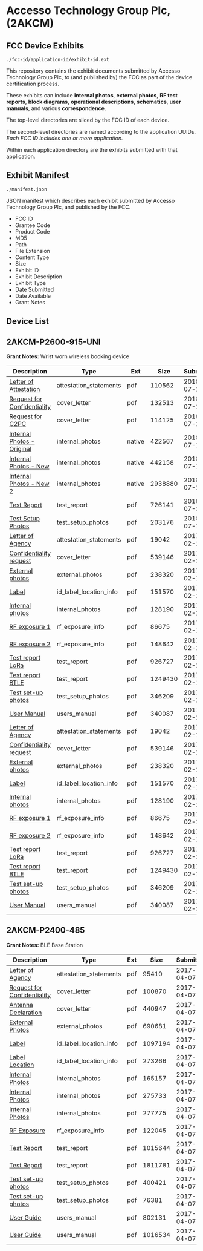 # Accesso Technology Group Plc, (2AKCM)
## FCC Device Exhibits

```
./fcc-id/application-id/exhibit-id.ext
```

This repository contains the exhibit documents submitted by Accesso Technology Group Plc, to (and published by) the FCC as part of the device certification process.

These exhibits can include **internal photos**, **external photos**, **RF test reports**, **block diagrams**, **operational descriptions**, **schematics**, **user manuals**, and various **correspondence**.

The top-level directories are sliced by the FCC ID of each device.

The second-level directories are named according to the application UUIDs. *Each FCC ID includes one or more application.*

Within each application directory are the exhibits submitted with that application. 

## Exhibit Manifest

```
./manifest.json
```

JSON manifest which describes each exhibit submitted by Accesso Technology Group Plc, and published by the FCC.

- FCC ID
- Grantee Code
- Product Code
- MD5
- Path
- File Extension
- Content Type
- Size
- Exhibit ID
- Exhibit Description
- Exhibit Type
- Date Submitted
- Date Available
- Grant Notes

## Device List
## 2AKCM-P2600-915-UNI
**Grant Notes:** Wrist worn wireless booking device

| Description | Type | Ext | Size | Submitted | Available |
| ----------- | ---- | --- | ---- | --------- | --------- |
| [Letter of Attestation](2AKCM-P2600-915-UNI/0bd69bbdc40e9a9fc44c800285c751e5/3926544.pdf) | attestation_statements | pdf | 110562 | 2018-07-17 | 2018-07-17 |
| [Request for Confidentiality](2AKCM-P2600-915-UNI/0bd69bbdc40e9a9fc44c800285c751e5/3926545.pdf) | cover_letter | pdf | 132513 | 2018-07-17 | 2018-07-17 |
| [Request for C2PC](2AKCM-P2600-915-UNI/0bd69bbdc40e9a9fc44c800285c751e5/3926554.pdf) | cover_letter | pdf | 114125 | 2018-07-17 | 2018-07-17 |
| [Internal Photos - Original](2AKCM-P2600-915-UNI/0bd69bbdc40e9a9fc44c800285c751e5/3926546.native) | internal_photos | native | 422567 | 2018-07-17 | 2018-07-17 |
| [Internal Photos - New](2AKCM-P2600-915-UNI/0bd69bbdc40e9a9fc44c800285c751e5/3926547.native) | internal_photos | native | 442158 | 2018-07-17 | 2018-07-17 |
| [Internal Photos - New 2](2AKCM-P2600-915-UNI/0bd69bbdc40e9a9fc44c800285c751e5/3926548.native) | internal_photos | native | 2938880 | 2018-07-17 | 2018-07-17 |
| [Test Report](2AKCM-P2600-915-UNI/0bd69bbdc40e9a9fc44c800285c751e5/3926552.pdf) | test_report | pdf | 726141 | 2018-07-17 | 2018-07-17 |
| [Test Setup Photos](2AKCM-P2600-915-UNI/0bd69bbdc40e9a9fc44c800285c751e5/3926553.pdf) | test_setup_photos | pdf | 203176 | 2018-07-17 | 2018-07-17 |
| [Letter of Agency](2AKCM-P2600-915-UNI/a8d4358a6754d30493bd5ffba87ea90f/3283893.pdf) | attestation_statements | pdf | 19042 | 2017-02-15 | 2017-02-16 |
| [Confidentiality request](2AKCM-P2600-915-UNI/a8d4358a6754d30493bd5ffba87ea90f/3283895.pdf) | cover_letter | pdf | 539146 | 2017-02-15 | 2017-02-16 |
| [External photos](2AKCM-P2600-915-UNI/a8d4358a6754d30493bd5ffba87ea90f/3283896.pdf) | external_photos | pdf | 238320 | 2017-02-15 | 2017-02-16 |
| [Label](2AKCM-P2600-915-UNI/a8d4358a6754d30493bd5ffba87ea90f/3283897.pdf) | id_label_location_info | pdf | 151570 | 2017-02-15 | 2017-02-16 |
| [Internal photos](2AKCM-P2600-915-UNI/a8d4358a6754d30493bd5ffba87ea90f/3283898.pdf) | internal_photos | pdf | 128190 | 2017-02-15 | 2017-02-16 |
| [RF exposure 1](2AKCM-P2600-915-UNI/a8d4358a6754d30493bd5ffba87ea90f/3283901.pdf) | rf_exposure_info | pdf | 86675 | 2017-02-15 | 2017-02-16 |
| [RF exposure 2](2AKCM-P2600-915-UNI/a8d4358a6754d30493bd5ffba87ea90f/3283902.pdf) | rf_exposure_info | pdf | 148642 | 2017-02-15 | 2017-02-16 |
| [Test report LoRa](2AKCM-P2600-915-UNI/a8d4358a6754d30493bd5ffba87ea90f/3283904.pdf) | test_report | pdf | 926727 | 2017-02-15 | 2017-02-16 |
| [Test report BTLE](2AKCM-P2600-915-UNI/a8d4358a6754d30493bd5ffba87ea90f/3283905.pdf) | test_report | pdf | 1249430 | 2017-02-15 | 2017-02-16 |
| [Test set-up photos](2AKCM-P2600-915-UNI/a8d4358a6754d30493bd5ffba87ea90f/3283906.pdf) | test_setup_photos | pdf | 346209 | 2017-02-15 | 2017-02-16 |
| [User Manual](2AKCM-P2600-915-UNI/a8d4358a6754d30493bd5ffba87ea90f/3283907.pdf) | users_manual | pdf | 340087 | 2017-02-15 | 2017-02-16 |
| [Letter of Agency](2AKCM-P2600-915-UNI/197e43ba023adec6bb665467ffb267e2/3283893.pdf) | attestation_statements | pdf | 19042 | 2017-02-15 | 2017-02-16 |
| [Confidentiality request](2AKCM-P2600-915-UNI/197e43ba023adec6bb665467ffb267e2/3283895.pdf) | cover_letter | pdf | 539146 | 2017-02-15 | 2017-02-16 |
| [External photos](2AKCM-P2600-915-UNI/197e43ba023adec6bb665467ffb267e2/3283896.pdf) | external_photos | pdf | 238320 | 2017-02-15 | 2017-02-16 |
| [Label](2AKCM-P2600-915-UNI/197e43ba023adec6bb665467ffb267e2/3283897.pdf) | id_label_location_info | pdf | 151570 | 2017-02-15 | 2017-02-16 |
| [Internal photos](2AKCM-P2600-915-UNI/197e43ba023adec6bb665467ffb267e2/3283898.pdf) | internal_photos | pdf | 128190 | 2017-02-15 | 2017-02-16 |
| [RF exposure 1](2AKCM-P2600-915-UNI/197e43ba023adec6bb665467ffb267e2/3283901.pdf) | rf_exposure_info | pdf | 86675 | 2017-02-15 | 2017-02-16 |
| [RF exposure 2](2AKCM-P2600-915-UNI/197e43ba023adec6bb665467ffb267e2/3283902.pdf) | rf_exposure_info | pdf | 148642 | 2017-02-15 | 2017-02-16 |
| [Test report LoRa](2AKCM-P2600-915-UNI/197e43ba023adec6bb665467ffb267e2/3283904.pdf) | test_report | pdf | 926727 | 2017-02-15 | 2017-02-16 |
| [Test report BTLE](2AKCM-P2600-915-UNI/197e43ba023adec6bb665467ffb267e2/3283905.pdf) | test_report | pdf | 1249430 | 2017-02-15 | 2017-02-16 |
| [Test set-up photos](2AKCM-P2600-915-UNI/197e43ba023adec6bb665467ffb267e2/3283906.pdf) | test_setup_photos | pdf | 346209 | 2017-02-15 | 2017-02-16 |
| [User Manual](2AKCM-P2600-915-UNI/197e43ba023adec6bb665467ffb267e2/3283907.pdf) | users_manual | pdf | 340087 | 2017-02-15 | 2017-02-16 |
## 2AKCM-P2400-485
**Grant Notes:** BLE Base Station

| Description | Type | Ext | Size | Submitted | Available |
| ----------- | ---- | --- | ---- | --------- | --------- |
| [Letter of Agency](2AKCM-P2400-485/da2c8c918460a8b7b167c3e9630a6122/3348252.pdf) | attestation_statements | pdf | 95410 | 2017-04-07 | 2017-04-07 |
| [Request for Confidentiality](2AKCM-P2400-485/da2c8c918460a8b7b167c3e9630a6122/3348256.pdf) | cover_letter | pdf | 100870 | 2017-04-07 | 2017-04-07 |
| [Antenna Declaration](2AKCM-P2400-485/da2c8c918460a8b7b167c3e9630a6122/3348332.pdf) | cover_letter | pdf | 440947 | 2017-04-07 | 2017-04-07 |
| [External Photos](2AKCM-P2400-485/da2c8c918460a8b7b167c3e9630a6122/2952046.pdf) | external_photos | pdf | 690681 | 2017-04-07 | 2017-04-07 |
| [Label](2AKCM-P2400-485/da2c8c918460a8b7b167c3e9630a6122/3348269.pdf) | id_label_location_info | pdf | 1097194 | 2017-04-07 | 2017-04-07 |
| [Label Location](2AKCM-P2400-485/da2c8c918460a8b7b167c3e9630a6122/3348270.pdf) | id_label_location_info | pdf | 273266 | 2017-04-07 | 2017-04-07 |
| [Internal Photos](2AKCM-P2400-485/da2c8c918460a8b7b167c3e9630a6122/3348258.pdf) | internal_photos | pdf | 165157 | 2017-04-07 | 2017-04-07 |
| [Internal Photos](2AKCM-P2400-485/da2c8c918460a8b7b167c3e9630a6122/3348271.pdf) | internal_photos | pdf | 275733 | 2017-04-07 | 2017-04-07 |
| [Internal Photos](2AKCM-P2400-485/da2c8c918460a8b7b167c3e9630a6122/2952047.pdf) | internal_photos | pdf | 277775 | 2017-04-07 | 2017-04-07 |
| [RF Exposure](2AKCM-P2400-485/da2c8c918460a8b7b167c3e9630a6122/3348321.pdf) | rf_exposure_info | pdf | 122045 | 2017-04-07 | 2017-04-07 |
| [Test Report](2AKCM-P2400-485/da2c8c918460a8b7b167c3e9630a6122/3348326.pdf) | test_report | pdf | 1015644 | 2017-04-07 | 2017-04-07 |
| [Test Report](2AKCM-P2400-485/da2c8c918460a8b7b167c3e9630a6122/3348327.pdf) | test_report | pdf | 1811781 | 2017-04-07 | 2017-04-07 |
| [Test set-up photos](2AKCM-P2400-485/da2c8c918460a8b7b167c3e9630a6122/3348328.pdf) | test_setup_photos | pdf | 400421 | 2017-04-07 | 2017-04-07 |
| [Test set-up photos](2AKCM-P2400-485/da2c8c918460a8b7b167c3e9630a6122/3348329.pdf) | test_setup_photos | pdf | 76381 | 2017-04-07 | 2017-04-07 |
| [User Guide](2AKCM-P2400-485/da2c8c918460a8b7b167c3e9630a6122/3348330.pdf) | users_manual | pdf | 802131 | 2017-04-07 | 2017-04-07 |
| [User Guide](2AKCM-P2400-485/da2c8c918460a8b7b167c3e9630a6122/3348331.pdf) | users_manual | pdf | 1016534 | 2017-04-07 | 2017-04-07 |
